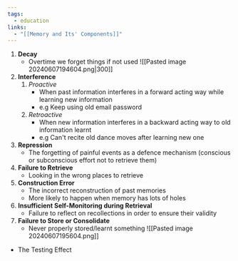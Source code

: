 ```yaml
---
tags:
  - education
links:
  - "[[Memory and Its' Components]]"
---
```

1. **Decay**
	- Overtime we forget things if not used
![[Pasted image 20240607194604.png|300]]
2. **Interference**
	1. *Proactive*
		- When past information interferes in a forward acting way while learning new information
		- e.g Keep using old email password
	2. *Retroactive*
		- When new information interferes in a backward acting way to old information learnt
		- e.g Can't recite old dance moves after learning new one
3. **Repression**
	- The forgetting of painful events as a defence mechanism (conscious or subconscious effort not to retrieve them)
4. **Failure to Retrieve**
	- Looking in the wrong places to retrieve
5. **Construction Error**
	- The incorrect reconstruction of past memories
	- More likely to happen when memory has lots of holes
6. **Insufficient Self-Monitoring during Retrieval**
	- Failure to reflect on recollections in order to ensure their validity
7. **Failure to Store or Consolidate**
	- Never properly stored/learnt something
![[Pasted image 20240607195604.png]]
- The Testing Effect
